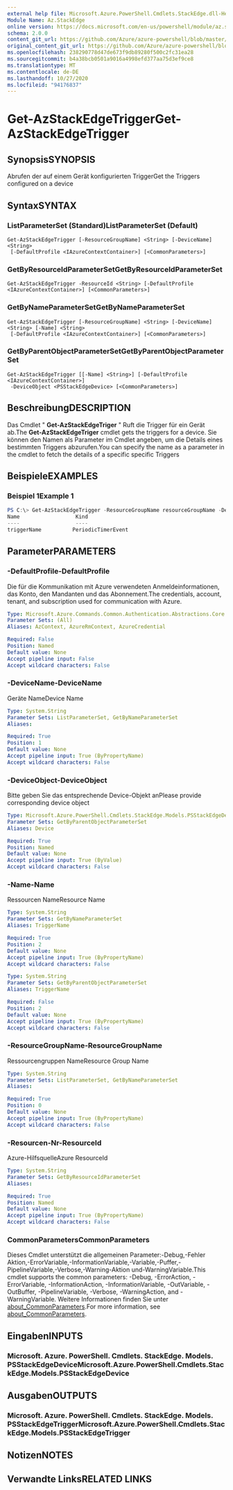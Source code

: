 ```yaml
---
external help file: Microsoft.Azure.PowerShell.Cmdlets.StackEdge.dll-Help.xml
Module Name: Az.StackEdge
online version: https://docs.microsoft.com/en-us/powershell/module/az.stackedge/get-azstackedgetrigger
schema: 2.0.0
content_git_url: https://github.com/Azure/azure-powershell/blob/master/src/StackEdge/StackEdge/help/Get-AzStackEdgeTrigger.md
original_content_git_url: https://github.com/Azure/azure-powershell/blob/master/src/StackEdge/StackEdge/help/Get-AzStackEdgeTrigger.md
ms.openlocfilehash: 238290778d47de673f9db89280f500c2fc31ea28
ms.sourcegitcommit: b4a38bcb0501a9016a4998efd377aa75d3ef9ce8
ms.translationtype: MT
ms.contentlocale: de-DE
ms.lasthandoff: 10/27/2020
ms.locfileid: "94176837"
---
```

# <span data-ttu-id="f8b82-101">Get-AzStackEdgeTrigger</span><span class="sxs-lookup"><span data-stu-id="f8b82-101">Get-AzStackEdgeTrigger</span></span>

## <span data-ttu-id="f8b82-102">Synopsis</span><span class="sxs-lookup"><span data-stu-id="f8b82-102">SYNOPSIS</span></span>
<span data-ttu-id="f8b82-103">Abrufen der auf einem Gerät konfigurierten Trigger</span><span class="sxs-lookup"><span data-stu-id="f8b82-103">Get the Triggers configured on a device</span></span>
 

## <span data-ttu-id="f8b82-104">Syntax</span><span class="sxs-lookup"><span data-stu-id="f8b82-104">SYNTAX</span></span>

### <span data-ttu-id="f8b82-105">ListParameterSet (Standard)</span><span class="sxs-lookup"><span data-stu-id="f8b82-105">ListParameterSet (Default)</span></span>
```
Get-AzStackEdgeTrigger [-ResourceGroupName] <String> [-DeviceName] <String>
 [-DefaultProfile <IAzureContextContainer>] [<CommonParameters>]
```

### <span data-ttu-id="f8b82-106">GetByResourceIdParameterSet</span><span class="sxs-lookup"><span data-stu-id="f8b82-106">GetByResourceIdParameterSet</span></span>
```
Get-AzStackEdgeTrigger -ResourceId <String> [-DefaultProfile <IAzureContextContainer>] [<CommonParameters>]
```

### <span data-ttu-id="f8b82-107">GetByNameParameterSet</span><span class="sxs-lookup"><span data-stu-id="f8b82-107">GetByNameParameterSet</span></span>
```
Get-AzStackEdgeTrigger [-ResourceGroupName] <String> [-DeviceName] <String> [-Name] <String>
 [-DefaultProfile <IAzureContextContainer>] [<CommonParameters>]
```

### <span data-ttu-id="f8b82-108">GetByParentObjectParameterSet</span><span class="sxs-lookup"><span data-stu-id="f8b82-108">GetByParentObjectParameterSet</span></span>
```
Get-AzStackEdgeTrigger [[-Name] <String>] [-DefaultProfile <IAzureContextContainer>]
 -DeviceObject <PSStackEdgeDevice> [<CommonParameters>]
```

## <span data-ttu-id="f8b82-109">Beschreibung</span><span class="sxs-lookup"><span data-stu-id="f8b82-109">DESCRIPTION</span></span>
<span data-ttu-id="f8b82-110">Das Cmdlet " **Get-AzStackEdgeTriger** " Ruft die Trigger für ein Gerät ab.</span><span class="sxs-lookup"><span data-stu-id="f8b82-110">The **Get-AzStackEdgeTriger** cmdlet gets the triggers for a device.</span></span> <span data-ttu-id="f8b82-111">Sie können den Namen als Parameter im Cmdlet angeben, um die Details eines bestimmten Triggers abzurufen.</span><span class="sxs-lookup"><span data-stu-id="f8b82-111">You can specify the name as a parameter in the cmdlet to fetch the details of a specific  specific Triggers</span></span>
 

## <span data-ttu-id="f8b82-112">Beispiele</span><span class="sxs-lookup"><span data-stu-id="f8b82-112">EXAMPLES</span></span>

### <span data-ttu-id="f8b82-113">Beispiel 1</span><span class="sxs-lookup"><span data-stu-id="f8b82-113">Example 1</span></span>
```powershell
PS C:\> Get-AzStackEdgeTrigger -ResourceGroupName resourceGroupName -DeviceName deviceName
Name                  Kind               
----                  ----               
triggerName          PeriodicTimerEvent
```

## <span data-ttu-id="f8b82-114">Parameter</span><span class="sxs-lookup"><span data-stu-id="f8b82-114">PARAMETERS</span></span>

### <span data-ttu-id="f8b82-115">-DefaultProfile</span><span class="sxs-lookup"><span data-stu-id="f8b82-115">-DefaultProfile</span></span>
<span data-ttu-id="f8b82-116">Die für die Kommunikation mit Azure verwendeten Anmeldeinformationen, das Konto, den Mandanten und das Abonnement.</span><span class="sxs-lookup"><span data-stu-id="f8b82-116">The credentials, account, tenant, and subscription used for communication with Azure.</span></span>

```yaml
Type: Microsoft.Azure.Commands.Common.Authentication.Abstractions.Core.IAzureContextContainer
Parameter Sets: (All)
Aliases: AzContext, AzureRmContext, AzureCredential

Required: False
Position: Named
Default value: None
Accept pipeline input: False
Accept wildcard characters: False
```

### <span data-ttu-id="f8b82-117">-DeviceName</span><span class="sxs-lookup"><span data-stu-id="f8b82-117">-DeviceName</span></span>
<span data-ttu-id="f8b82-118">Geräte Name</span><span class="sxs-lookup"><span data-stu-id="f8b82-118">Device Name</span></span>

```yaml
Type: System.String
Parameter Sets: ListParameterSet, GetByNameParameterSet
Aliases:

Required: True
Position: 1
Default value: None
Accept pipeline input: True (ByPropertyName)
Accept wildcard characters: False
```

### <span data-ttu-id="f8b82-119">-DeviceObject</span><span class="sxs-lookup"><span data-stu-id="f8b82-119">-DeviceObject</span></span>
<span data-ttu-id="f8b82-120">Bitte geben Sie das entsprechende Device-Objekt an</span><span class="sxs-lookup"><span data-stu-id="f8b82-120">Please provide corresponding device object</span></span>

```yaml
Type: Microsoft.Azure.PowerShell.Cmdlets.StackEdge.Models.PSStackEdgeDevice
Parameter Sets: GetByParentObjectParameterSet
Aliases: Device

Required: True
Position: Named
Default value: None
Accept pipeline input: True (ByValue)
Accept wildcard characters: False
```

### <span data-ttu-id="f8b82-121">-Name</span><span class="sxs-lookup"><span data-stu-id="f8b82-121">-Name</span></span>
<span data-ttu-id="f8b82-122">Ressourcen Name</span><span class="sxs-lookup"><span data-stu-id="f8b82-122">Resource Name</span></span>

```yaml
Type: System.String
Parameter Sets: GetByNameParameterSet
Aliases: TriggerName

Required: True
Position: 2
Default value: None
Accept pipeline input: True (ByPropertyName)
Accept wildcard characters: False
```

```yaml
Type: System.String
Parameter Sets: GetByParentObjectParameterSet
Aliases: TriggerName

Required: False
Position: 2
Default value: None
Accept pipeline input: True (ByPropertyName)
Accept wildcard characters: False
```

### <span data-ttu-id="f8b82-123">-ResourceGroupName</span><span class="sxs-lookup"><span data-stu-id="f8b82-123">-ResourceGroupName</span></span>
<span data-ttu-id="f8b82-124">Ressourcengruppen Name</span><span class="sxs-lookup"><span data-stu-id="f8b82-124">Resource Group Name</span></span>

```yaml
Type: System.String
Parameter Sets: ListParameterSet, GetByNameParameterSet
Aliases:

Required: True
Position: 0
Default value: None
Accept pipeline input: True (ByPropertyName)
Accept wildcard characters: False
```

### <span data-ttu-id="f8b82-125">-Resourcen-Nr</span><span class="sxs-lookup"><span data-stu-id="f8b82-125">-ResourceId</span></span>
<span data-ttu-id="f8b82-126">Azure-Hilfsquelle</span><span class="sxs-lookup"><span data-stu-id="f8b82-126">Azure ResourceId</span></span>

```yaml
Type: System.String
Parameter Sets: GetByResourceIdParameterSet
Aliases:

Required: True
Position: Named
Default value: None
Accept pipeline input: True (ByPropertyName)
Accept wildcard characters: False
```

### <span data-ttu-id="f8b82-127">CommonParameters</span><span class="sxs-lookup"><span data-stu-id="f8b82-127">CommonParameters</span></span>
<span data-ttu-id="f8b82-128">Dieses Cmdlet unterstützt die allgemeinen Parameter:-Debug,-Fehler Aktion,-ErrorVariable,-InformationVariable,-Variable,-Puffer,-PipelineVariable,-Verbose,-Warning-Aktion und-WarningVariable.</span><span class="sxs-lookup"><span data-stu-id="f8b82-128">This cmdlet supports the common parameters: -Debug, -ErrorAction, -ErrorVariable, -InformationAction, -InformationVariable, -OutVariable, -OutBuffer, -PipelineVariable, -Verbose, -WarningAction, and -WarningVariable.</span></span> <span data-ttu-id="f8b82-129">Weitere Informationen finden Sie unter [about_CommonParameters](http://go.microsoft.com/fwlink/?LinkID=113216).</span><span class="sxs-lookup"><span data-stu-id="f8b82-129">For more information, see [about_CommonParameters](http://go.microsoft.com/fwlink/?LinkID=113216).</span></span>

## <span data-ttu-id="f8b82-130">Eingaben</span><span class="sxs-lookup"><span data-stu-id="f8b82-130">INPUTS</span></span>

### <span data-ttu-id="f8b82-131">Microsoft. Azure. PowerShell. Cmdlets. StackEdge. Models. PSStackEdgeDevice</span><span class="sxs-lookup"><span data-stu-id="f8b82-131">Microsoft.Azure.PowerShell.Cmdlets.StackEdge.Models.PSStackEdgeDevice</span></span>

## <span data-ttu-id="f8b82-132">Ausgaben</span><span class="sxs-lookup"><span data-stu-id="f8b82-132">OUTPUTS</span></span>

### <span data-ttu-id="f8b82-133">Microsoft. Azure. PowerShell. Cmdlets. StackEdge. Models. PSStackEdgeTrigger</span><span class="sxs-lookup"><span data-stu-id="f8b82-133">Microsoft.Azure.PowerShell.Cmdlets.StackEdge.Models.PSStackEdgeTrigger</span></span>

## <span data-ttu-id="f8b82-134">Notizen</span><span class="sxs-lookup"><span data-stu-id="f8b82-134">NOTES</span></span>

## <span data-ttu-id="f8b82-135">Verwandte Links</span><span class="sxs-lookup"><span data-stu-id="f8b82-135">RELATED LINKS</span></span>
